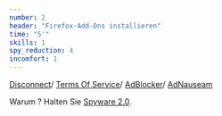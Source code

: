 ```yaml
---
number: 2
header: "Firefox-Add-Ons installieren"
time: "5'"
skills: 1
spy_reduction: 4
incomfort: 1
---
```

[Disconnect](https://disconnect.me/)/
[Terms Of Service](https://tosdr.org/)/
[AdBlocker](https://github.com/gorhill/uBlock)/
[AdNauseam](http://dhowe.github.io/AdNauseam)

Warum ? Halten Sie [Spyware 2.0](https://ar.al/notes/spyware-2.0/).
